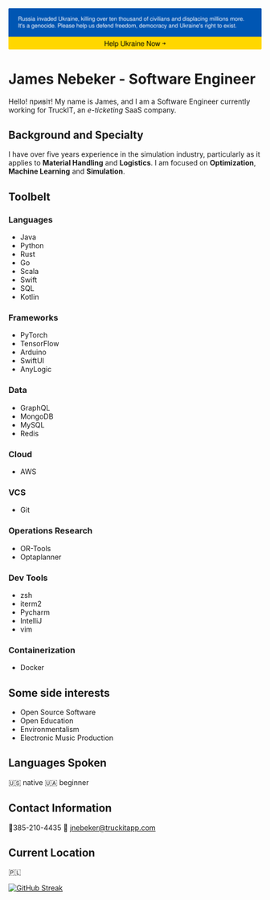 <a href="https://vshymanskyy.github.io/StandWithUkraine">
		<img src="https://raw.githubusercontent.com/vshymanskyy/StandWithUkraine/main/banner2-direct.svg">
	</a>

# James Nebeker - Software Engineer

Hello! привіт! My name is James, and I am a Software Engineer currently working for TruckIT, an *e-ticketing* SaaS company. 

## Background and Specialty 

I have over five years experience in the simulation industry, particularly as it applies to **Material Handling** and **Logistics**. I am focused on **Optimization**, **Machine Learning** and **Simulation**. 

## Toolbelt 

### Languages 

* Java
* Python
* Rust
* Go
* Scala
* Swift
* SQL
* Kotlin

### Frameworks

* PyTorch
* TensorFlow
* Arduino 
* SwiftUI
* AnyLogic

### Data

* GraphQL
* MongoDB
* MySQL
* Redis

### Cloud

* AWS 

### VCS

* Git

### Operations Research

* OR-Tools
* Optaplanner

### Dev Tools

* zsh
* iterm2
* Pycharm
* IntelliJ
* vim

### Containerization

* Docker

## Some side interests

* Open Source Software
* Open Education
* Environmentalism 
* Electronic Music Production

## Languages Spoken

:us: native 🇺🇦 beginner

## Contact Information
📱385-210-4435 📧 jnebeker@truckitapp.com

## Current Location
🇵🇱


[![GitHub Streak](https://github-readme-streak-stats.herokuapp.com/?user=jamesneb&theme=highcontrast)](https://git.io/streak-stats)

<!---
jamesneb/jamesneb is a ✨ special ✨ repository because its `README.md` (this file) appears on your GitHub profile.
You can click the Preview link to take a look at your changes.
--->
